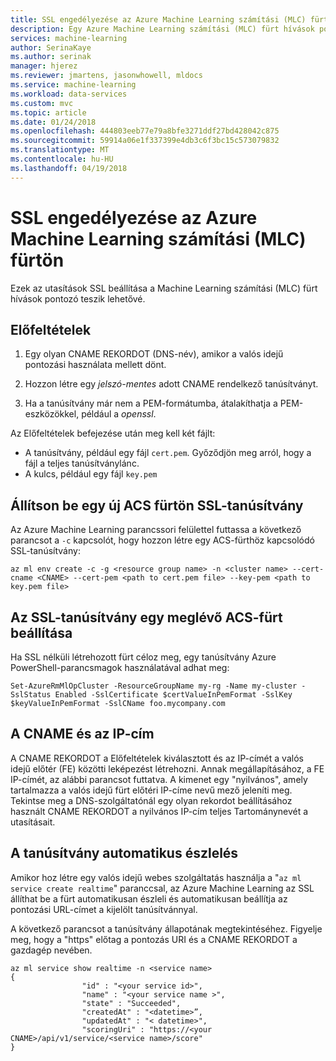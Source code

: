 ```yaml
---
title: SSL engedélyezése az Azure Machine Learning számítási (MLC) fürtön |} Microsoft Docs
description: Egy Azure Machine Learning számítási (MLC) fürt hívások pontozó SSL beállításával kapcsolatos útmutatás beolvasása
services: machine-learning
author: SerinaKaye
ms.author: serinak
manager: hjerez
ms.reviewer: jmartens, jasonwhowell, mldocs
ms.service: machine-learning
ms.workload: data-services
ms.custom: mvc
ms.topic: article
ms.date: 01/24/2018
ms.openlocfilehash: 444803eeb77e79a8bfe3271ddf27bd428042c875
ms.sourcegitcommit: 59914a06e1f337399e4db3c6f3bc15c573079832
ms.translationtype: MT
ms.contentlocale: hu-HU
ms.lasthandoff: 04/19/2018
---
```

# <a name="enable-ssl-on-an-azure-machine-learning-compute-mlc-cluster"></a>SSL engedélyezése az Azure Machine Learning számítási (MLC) fürtön 

Ezek az utasítások SSL beállítása a Machine Learning számítási (MLC) fürt hívások pontozó teszik lehetővé. 

## <a name="prerequisites"></a>Előfeltételek 

1. Egy olyan CNAME REKORDOT (DNS-név), amikor a valós idejű pontozási használata mellett dönt.

2. Hozzon létre egy *jelszó-mentes* adott CNAME rendelkező tanúsítványt.

3. Ha a tanúsítvány már nem a PEM-formátumba, átalakíthatja a PEM-eszközökkel, például a *openssl*.

Az Előfeltételek befejezése után meg kell két fájlt:

* A tanúsítvány, például egy fájl `cert.pem`. Győződjön meg arról, hogy a fájl a teljes tanúsítványlánc.
* A kulcs, például egy fájl `key.pem`



## <a name="set-up-an-ssl-certificate-on-a-new-acs-cluster"></a>Állítson be egy új ACS fürtön SSL-tanúsítvány

Az Azure Machine Learning parancssori felülettel futtassa a következő parancsot a `-c` kapcsolót, hogy hozzon létre egy ACS-fürthöz kapcsolódó SSL-tanúsítvány:

```
az ml env create -c -g <resource group name> -n <cluster name> --cert-cname <CNAME> --cert-pem <path to cert.pem file> --key-pem <path to key.pem file>
```


## <a name="set-up-an-ssl-certificate-on-an-existing-acs-cluster"></a>Az SSL-tanúsítvány egy meglévő ACS-fürt beállítása

Ha SSL nélküli létrehozott fürt céloz meg, egy tanúsítvány Azure PowerShell-parancsmagok használatával adhat meg: 

```
Set-AzureRmMlOpCluster -ResourceGroupName my-rg -Name my-cluster -SslStatus Enabled -SslCertificate $certValueInPemFormat -SslKey $keyValueInPemFormat -SslCName foo.mycompany.com
```

## <a name="map-the-cname-and-the-ip-address"></a>A CNAME és az IP-cím

A CNAME REKORDOT a Előfeltételek kiválasztott és az IP-címét a valós idejű előtér (FE) közötti leképezést létrehozni. Annak megállapításához, a FE IP-címét, az alábbi parancsot futtatva. A kimenet egy "nyilvános", amely tartalmazza a valós idejű fürt előtéri IP-címe nevű mező jeleníti meg. Tekintse meg a DNS-szolgáltatónál egy olyan rekordot beállításához használt CNAME REKORDOT a nyilvános IP-cím teljes Tartománynevét a utasításait.



## <a name="auto-detection-of-a-certificate"></a>A tanúsítvány automatikus észlelés 

Amikor hoz létre egy valós idejű webes szolgáltatás használja a "`az ml service create realtime`" paranccsal, az Azure Machine Learning az SSL állíthat be a fürt automatikusan észleli és automatikusan beállítja az pontozási URL-címet a kijelölt tanúsítvánnyal. 

A következő parancsot a tanúsítvány állapotának megtekintéséhez. Figyelje meg, hogy a "https" előtag a pontozás URI és a CNAME REKORDOT a gazdagép nevében. 

``` 
az ml service show realtime -n <service name>
{
                "id" : "<your service id>",
                "name" : "<your service name >",
                "state" : "Succeeded",
                "createdAt" : "<datetime>”,
                "updatedAt" : "< datetime>",
                "scoringUri" : "https://<your CNAME>/api/v1/service/<service name>/score"
}
```
